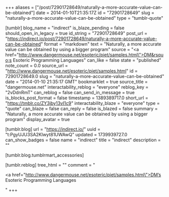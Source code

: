 +++
aliases = ["/post/72901728649/naturally-a-more-accurate-value-can-be-obtained"]
date = 2014-01-10T21:35:17Z
id = "72901728649"
slug = "naturally-a-more-accurate-value-can-be-obtained"
type = "tumblr-quote"

[tumblr]
blog_name = "indirect"
is_blaze_pending = false
should_open_in_legacy = true
id_string = "72901728649"
post_url = "https://indirect.io/post/72901728649/naturally-a-more-accurate-value-can-be-obtained"
format = "markdown"
text = "Naturally, a more accurate value can be obtained by using a bigger program"
source = "<a href=\"http://www.dangermouse.net/esoteric/piet/samples.html\">DM&rsquo;s Esoteric Programming Languages</a>"
can_like = false
state = "published"
note_count = 0.0
source_url = "http://www.dangermouse.net/esoteric/piet/samples.html"
id = 72901728649.0
slug = "naturally-a-more-accurate-value-can-be-obtained"
date = "2014-01-10 21:35:17 GMT"
bookmarklet = true
source_title = "dangermouse.net"
interactability_reblog = "everyone"
reblog_key = "2vDdnRmT"
can_reblog = false
can_send_in_message = true
is_blocks_post_format = false
timestamp = 1389389717.0
short_url = "https://tmblr.co/ZY3jby13vI1c9"
interactability_blaze = "everyone"
type = "quote"
can_blaze = false
can_reply = false
is_blazed = false
summary = "Naturally, a more accurate value can be obtained by using a bigger program"
display_avatar = true

[tumblr.blog]
url = "https://indirect.io/"
uuid = "t:PgyUJU3SA2Klwyt81UWAwQ"
updated = 1739939727.0
can_show_badges = false
name = "indirect"
title = "indirect"
description = ""

[tumblr.blog.tumblrmart_accessories]

[tumblr.reblog]
tree_html = ""
comment = "<p><a href=\"http://www.dangermouse.net/esoteric/piet/samples.html\">DM’s Esoteric Programming Languages</a></p>"
+++
